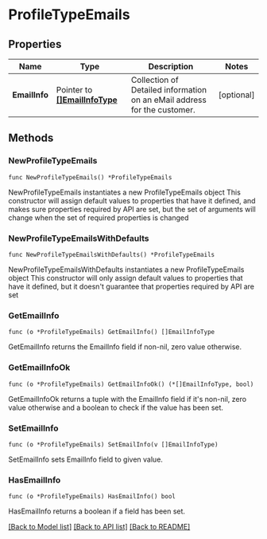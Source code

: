 # ProfileTypeEmails

## Properties

Name | Type | Description | Notes
------------ | ------------- | ------------- | -------------
**EmailInfo** | Pointer to [**[]EmailInfoType**](EmailInfoType.md) | Collection of Detailed information on an eMail address for the customer. | [optional] 

## Methods

### NewProfileTypeEmails

`func NewProfileTypeEmails() *ProfileTypeEmails`

NewProfileTypeEmails instantiates a new ProfileTypeEmails object
This constructor will assign default values to properties that have it defined,
and makes sure properties required by API are set, but the set of arguments
will change when the set of required properties is changed

### NewProfileTypeEmailsWithDefaults

`func NewProfileTypeEmailsWithDefaults() *ProfileTypeEmails`

NewProfileTypeEmailsWithDefaults instantiates a new ProfileTypeEmails object
This constructor will only assign default values to properties that have it defined,
but it doesn't guarantee that properties required by API are set

### GetEmailInfo

`func (o *ProfileTypeEmails) GetEmailInfo() []EmailInfoType`

GetEmailInfo returns the EmailInfo field if non-nil, zero value otherwise.

### GetEmailInfoOk

`func (o *ProfileTypeEmails) GetEmailInfoOk() (*[]EmailInfoType, bool)`

GetEmailInfoOk returns a tuple with the EmailInfo field if it's non-nil, zero value otherwise
and a boolean to check if the value has been set.

### SetEmailInfo

`func (o *ProfileTypeEmails) SetEmailInfo(v []EmailInfoType)`

SetEmailInfo sets EmailInfo field to given value.

### HasEmailInfo

`func (o *ProfileTypeEmails) HasEmailInfo() bool`

HasEmailInfo returns a boolean if a field has been set.


[[Back to Model list]](../README.md#documentation-for-models) [[Back to API list]](../README.md#documentation-for-api-endpoints) [[Back to README]](../README.md)



